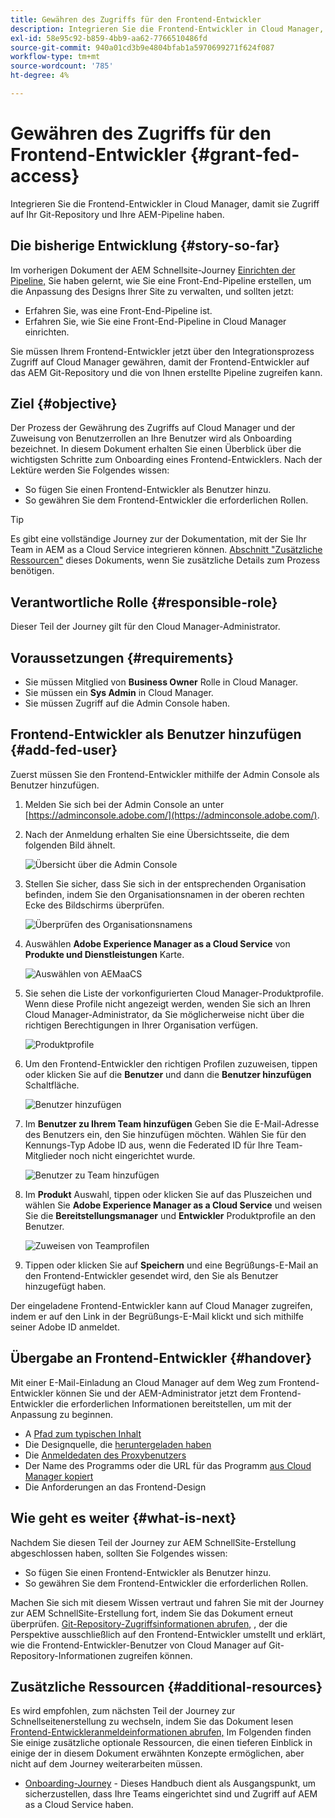 ```yaml
---
title: Gewähren des Zugriffs für den Frontend-Entwickler
description: Integrieren Sie die Frontend-Entwickler in Cloud Manager, damit sie Zugriff auf Ihr Git-Repository und Ihre AEM-Pipeline haben.
exl-id: 58e95c92-b859-4bb9-aa62-7766510486fd
source-git-commit: 940a01cd3b9e4804bfab1a5970699271f624f087
workflow-type: tm+mt
source-wordcount: '785'
ht-degree: 4%

---
```


# Gewähren des Zugriffs für den Frontend-Entwickler {#grant-fed-access}

Integrieren Sie die Frontend-Entwickler in Cloud Manager, damit sie Zugriff auf Ihr Git-Repository und Ihre AEM-Pipeline haben.

## Die bisherige Entwicklung {#story-so-far}

Im vorherigen Dokument der AEM Schnellsite-Journey [Einrichten der Pipeline,](pipeline-setup.md) Sie haben gelernt, wie Sie eine Front-End-Pipeline erstellen, um die Anpassung des Designs Ihrer Site zu verwalten, und sollten jetzt:

* Erfahren Sie, was eine Front-End-Pipeline ist.
* Erfahren Sie, wie Sie eine Front-End-Pipeline in Cloud Manager einrichten.

Sie müssen Ihrem Frontend-Entwickler jetzt über den Integrationsprozess Zugriff auf Cloud Manager gewähren, damit der Frontend-Entwickler auf das AEM Git-Repository und die von Ihnen erstellte Pipeline zugreifen kann.

## Ziel {#objective}

Der Prozess der Gewährung des Zugriffs auf Cloud Manager und der Zuweisung von Benutzerrollen an Ihre Benutzer wird als Onboarding bezeichnet. In diesem Dokument erhalten Sie einen Überblick über die wichtigsten Schritte zum Onboarding eines Frontend-Entwicklers. Nach der Lektüre werden Sie Folgendes wissen:

* So fügen Sie einen Frontend-Entwickler als Benutzer hinzu.
* So gewähren Sie dem Frontend-Entwickler die erforderlichen Rollen.

>[!TIP]
>
>Es gibt eine vollständige Journey zur der Dokumentation, mit der Sie Ihr Team in AEM as a Cloud Service integrieren können. [Abschnitt &quot;Zusätzliche Ressourcen&quot;](#additional-resources) dieses Dokuments, wenn Sie zusätzliche Details zum Prozess benötigen.

## Verantwortliche Rolle {#responsible-role}

Dieser Teil der Journey gilt für den Cloud Manager-Administrator.

## Voraussetzungen {#requirements}

* Sie müssen Mitglied von **Business Owner** Rolle in Cloud Manager.
* Sie müssen ein **Sys Admin** in Cloud Manager.
* Sie müssen Zugriff auf die Admin Console haben.

## Frontend-Entwickler als Benutzer hinzufügen {#add-fed-user}

Zuerst müssen Sie den Frontend-Entwickler mithilfe der Admin Console als Benutzer hinzufügen.

1. Melden Sie sich bei der Admin Console an unter [https://adminconsole.adobe.com/](https://adminconsole.adobe.com/).

1. Nach der Anmeldung erhalten Sie eine Übersichtsseite, die dem folgenden Bild ähnelt.

   ![Übersicht über die Admin Console](assets/admin-console.png)

1. Stellen Sie sicher, dass Sie sich in der entsprechenden Organisation befinden, indem Sie den Organisationsnamen in der oberen rechten Ecke des Bildschirms überprüfen.

   ![Überprüfen des Organisationsnamens](assets/correct-org.png)

1. Auswählen **Adobe Experience Manager as a Cloud Service** von **Produkte und Dienstleistungen** Karte.

   ![Auswählen von AEMaaCS](assets/select-aemaacs.png)

1. Sie sehen die Liste der vorkonfigurierten Cloud Manager-Produktprofile. Wenn diese Profile nicht angezeigt werden, wenden Sie sich an Ihren Cloud Manager-Administrator, da Sie möglicherweise nicht über die richtigen Berechtigungen in Ihrer Organisation verfügen.

   ![Produktprofile](assets/product-profiles.png)

1. Um den Frontend-Entwickler den richtigen Profilen zuzuweisen, tippen oder klicken Sie auf die **Benutzer** und dann die **Benutzer hinzufügen** Schaltfläche.

   ![Benutzer hinzufügen](assets/add-user.png)

1. Im **Benutzer zu Ihrem Team hinzufügen** Geben Sie die E-Mail-Adresse des Benutzers ein, den Sie hinzufügen möchten. Wählen Sie für den Kennungs-Typ Adobe ID aus, wenn die Federated ID für Ihre Team-Mitglieder noch nicht eingerichtet wurde.

   ![Benutzer zu Team hinzufügen](assets/add-to-team.png)

1. Im **Produkt** Auswahl, tippen oder klicken Sie auf das Pluszeichen und wählen Sie **Adobe Experience Manager as a Cloud Service** und weisen Sie die **Bereitstellungsmanager** und **Entwickler** Produktprofile an den Benutzer.

   ![Zuweisen von Teamprofilen](assets/assign-team.png)

1. Tippen oder klicken Sie auf **Speichern** und eine Begrüßungs-E-Mail an den Frontend-Entwickler gesendet wird, den Sie als Benutzer hinzugefügt haben.

Der eingeladene Frontend-Entwickler kann auf Cloud Manager zugreifen, indem er auf den Link in der Begrüßungs-E-Mail klickt und sich mithilfe seiner Adobe ID anmeldet.

## Übergabe an Frontend-Entwickler {#handover}

Mit einer E-Mail-Einladung an Cloud Manager auf dem Weg zum Frontend-Entwickler können Sie und der AEM-Administrator jetzt dem Frontend-Entwickler die erforderlichen Informationen bereitstellen, um mit der Anpassung zu beginnen.

* A [Pfad zum typischen Inhalt](#example-page)
* Die Designquelle, die [heruntergeladen haben](#download-theme)
* Die [Anmeldedaten des Proxybenutzers](#proxy-user)
* Der Name des Programms oder die URL für das Programm [aus Cloud Manager kopiert](pipeline-setup.md#login)
* Die Anforderungen an das Frontend-Design

## Wie geht es weiter {#what-is-next}

Nachdem Sie diesen Teil der Journey zur AEM SchnellSite-Erstellung abgeschlossen haben, sollten Sie Folgendes wissen:

* So fügen Sie einen Frontend-Entwickler als Benutzer hinzu.
* So gewähren Sie dem Frontend-Entwickler die erforderlichen Rollen.

Machen Sie sich mit diesem Wissen vertraut und fahren Sie mit der Journey zur AEM SchnellSite-Erstellung fort, indem Sie das Dokument erneut überprüfen. [Git-Repository-Zugriffsinformationen abrufen,](retrieve-access.md) , der die Perspektive ausschließlich auf den Frontend-Entwickler umstellt und erklärt, wie die Frontend-Entwickler-Benutzer von Cloud Manager auf Git-Repository-Informationen zugreifen können.

## Zusätzliche Ressourcen {#additional-resources}

Es wird empfohlen, zum nächsten Teil der Journey zur Schnellseitenerstellung zu wechseln, indem Sie das Dokument lesen [Frontend-Entwickleranmeldeinformationen abrufen,](retrieve-access.md) Im Folgenden finden Sie einige zusätzliche optionale Ressourcen, die einen tieferen Einblick in einige der in diesem Dokument erwähnten Konzepte ermöglichen, aber nicht auf dem Journey weiterarbeiten müssen.

* [Onboarding-Journey](/help/journey-onboarding/home.md) - Dieses Handbuch dient als Ausgangspunkt, um sicherzustellen, dass Ihre Teams eingerichtet sind und Zugriff auf AEM as a Cloud Service haben.

